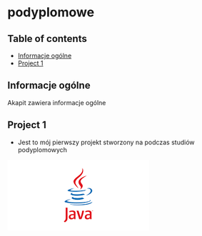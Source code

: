 # podyplomowe
## Table of contents
* [Informacje ogólne](#Informacje-ogólne)
* [Project 1](#Project-1)


## Informacje ogólne
Akapit zawiera informacje ogólne

## Project 1
* Jest to mój pierwszy projekt stworzony na podczas studiów podyplomowych

![java](src/images/java.jpg)
